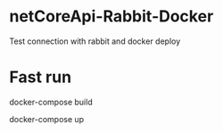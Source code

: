 # netCoreApi-Rabbit-Docker
Test connection with rabbit and docker deploy


# Fast run


docker-compose build

docker-compose up
